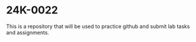 # 24K-0022
This is a repository that will be used to practice github and submit lab tasks and assignments.

